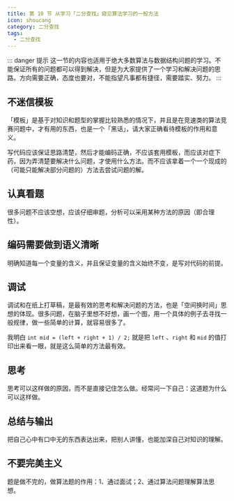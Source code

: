 ```yaml
---
title: 第 10 节 从学习「二分查找」窥见算法学习的一般方法
icon: shoucang
category: 二分查找
tags:
  - 二分查找
---
```


::: danger 提示
这一节的内容也适用于绝大多数算法与数据结构问题的学习。不能保证所有的问题都可以得到解决，但是为大家提供了一个学习和解决问题的思路。方向需要正确，态度也要对，不能指望凡事都有捷径，需要踏实、努力。
:::

## 不迷信模板

「模板」是基于对知识和题型的掌握比较熟悉的情况下，并且是在竞速类的算法竞赛问题中，才有用的东西，也是一个「黑话」，请大家正确看待模板的作用和意义。

写代码应该保证思路清楚，然后才能编码正确，不应该套用模板，而应该对症下药，因为弄清楚要解决什么问题，才使用什么方法。而不应该拿着一个一个现成的（可能只能解决部分问题的）方法去尝试问题的解。

## 认真看题

很多问题不应该空想，应该仔细审题，分析可以采用某种方法的原因（即合理性）。

## 编码需要做到语义清晰

明确知道每一个变量的含义，并且保证变量的含义始终不变，是写对代码的前提。

## 调试

调试和在纸上打草稿，是最有效的思考和解决问题的方法，也是「空间换时间」思想的体现。很多问题，在脑子里想不好想，画一个图，用一个具体的例子去寻找一般规律，做一些简单的计算，就容易很多了。

我明白 `int mid = (left + right + 1) / 2;` 就是把 `left` 、`right` 和 `mid` 的值打印出来看一眼，就是这么简单的方法最有效。


## 思考

思考可以这样做的原因，而不是直接记住怎么做。经常问一下自己：这道题为什么可以这样做。

## 总结与输出

把自己心中有口中无的东西表达出来，把别人讲懂，也能加深自己对知识的理解。


## 不要完美主义

题是做不完的，做算法题的作用：1、通过面试；2、通过算法问题理解算法思想。